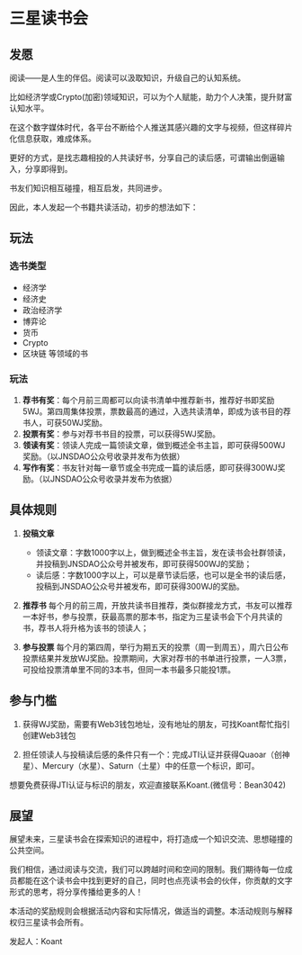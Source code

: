 # 三星读书会

## 发愿

阅读——是人生的伴侣。阅读可以汲取知识，升级自己的认知系统。

比如经济学或Crypto(加密)领域知识，可以为个人赋能，助力个人决策，提升财富认知水平。

在这个数字媒体时代，各平台不断给个人推送其感兴趣的文字与视频，但这样碎片化信息获取，难成体系。

更好的方式，是找志趣相投的人共读好书，分享自己的读后感，可谓输出倒逼输入，分享即得到。

书友们知识相互碰撞，相互启发，共同进步。

因此，本人发起一个书籍共读活动，初步的想法如下：

## 玩法

### 选书类型
- 经济学
- 经济史
- 政治经济学
- 博弈论
- 货币
- Crypto
- 区块链 等领域的书

### 玩法
1. **荐书有奖**：每个月前三周都可以向读书清单中推荐新书，推荐好书即奖励5WJ。第四周集体投票，票数最高的通过，入选共读清单，即成为该书目的荐书人，可获50WJ奖励。
2. **投票有奖**：参与对荐书书目的投票，可以获得5WJ奖励。
3. **领读有奖**：领读人完成一篇领读文章，做到概述全书主旨，即可获得500WJ奖励。（以JNSDAO公众号收录并发布为依据）
4. **写作有奖**：书友针对每一章节或全书完成一篇的读后感，即可获得300WJ奖励。（以JNSDAO公众号收录并发布为依据）

## 具体规则

1. **投稿文章**
   - 领读文章：字数1000字以上，做到概述全书主旨，发在读书会社群领读，并投稿到JNSDAO公众号并被发布，即可获得500WJ的奖励；
   - 读后感：字数1000字以上，可以是章节读后感，也可以是全书的读后感，投稿到JNSDAO公众号并被发布，即可获得300WJ的奖励。

2. **推荐书**
   每个月的前三周，开放共读书目推荐，类似群接龙方式，书友可以推荐一本好书，参与投票，获最高票的那本书，指定为三星读书会下个月共读的书，荐书人将升格为该书的领读人；

3. **参与投票**
   每个月的第四周，举行为期五天的投票（周一到周五），周六日公布投票结果并发放WJ奖励。投票期间，大家对荐书的书单进行投票，一人3票，可投给投票清单里不同的3本书，但同一本书最多只能投1票。

## 参与门槛

1. 获得WJ奖励，需要有Web3钱包地址，没有地址的朋友，可找Koant帮忙指引创建Web3钱包

2. 担任领读人与投稿读后感的条件只有一个：完成JTI认证并获得Quaoar（创神星）、Mercury（水星）、Saturn（土星）中的任意一个标识，即可。

想要免费获得JTI认证与标识的朋友，欢迎直接联系Koant.(微信号：Bean3042)

## 展望

展望未来，三星读书会在探索知识的进程中，将打造成一个知识交流、思想碰撞的公共空间。

我们相信，通过阅读与交流，我们可以跨越时间和空间的限制。我们期待每一位成员都能在这个读书会中找到更好的自己，同时也点亮读书会的伙伴，你贡献的文字形式的思考，将分享传播给更多的人！

本活动的奖励规则会根据活动内容和实际情况，做适当的调整。本活动规则与解释权归三星读书会所有。

发起人：Koant
